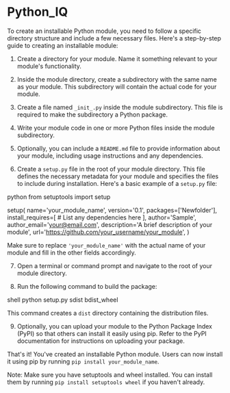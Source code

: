# Python_IQ
To create an installable Python module, you need to follow a specific directory structure and include a few necessary files. Here's a step-by-step guide to creating an installable module:

1. Create a directory for your module. Name it something relevant to your module's functionality.

2. Inside the module directory, create a subdirectory with the same name as your module. This subdirectory will contain the actual code for your module.

3. Create a file named `_init_.py` inside the module subdirectory. This file is required to make the subdirectory a Python package.

4. Write your module code in one or more Python files inside the module subdirectory.

5. Optionally, you can include a `README.md` file to provide information about your module, including usage instructions and any dependencies.

6. Create a `setup.py` file in the root of your module directory. This file defines the necessary metadata for your module and specifies the files to include during installation. Here's a basic example of a `setup.py` file:

python
from setuptools import setup

setup(
    name='your_module_name',
    version='0.1',
    packages=['Newfolder'],
    install_requires=[
        # List any dependencies here
    ],
    author='Sample',
    author_email='your@email.com',
    description='A brief description of your module',
    url='https://github.com/your_username/your_module',
)


Make sure to replace `'your_module_name'` with the actual name of your module and fill in the other fields accordingly.

7. Open a terminal or command prompt and navigate to the root of your module directory.

8. Run the following command to build the package:

shell
python setup.py sdist bdist_wheel


This command creates a `dist` directory containing the distribution files.

9. Optionally, you can upload your module to the Python Package Index (PyPI) so that others can install it easily using pip. Refer to the PyPI documentation for instructions on uploading your package.

That's it! You've created an installable Python module. Users can now install it using pip by running `pip install your_module_name`.

Note: Make sure you have setuptools and wheel installed. You can install them by running `pip install setuptools wheel` if you haven't already.
